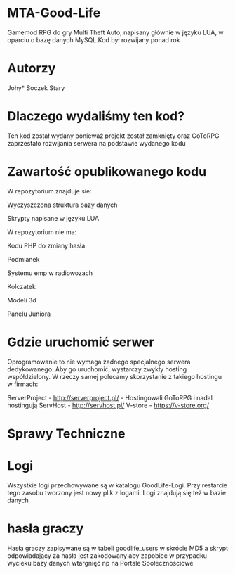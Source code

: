 # MTA-Good-Life
Gamemod RPG do gry Multi Theft Auto, napisany głównie w języku LUA, w oparciu o bazę danych MySQL.Kod był rozwijany ponad rok
# Autorzy

Johy*
Soczek
Stary
# Dlaczego wydaliśmy ten kod?

Ten kod został wydany ponieważ projekt został zamknięty oraz GoToRPG zaprzestało rozwijania serwera na podstawie wydanego kodu
# Zawartość opublikowanego kodu

W repozytorium znajduje sie:

Wyczyszczona struktura bazy danych

Skrypty napisane w języku LUA

W repozytorium nie ma:

Kodu PHP do zmiany hasła

Podmianek

Systemu emp w radiowozach

Kolczatek

Modeli 3d

Panelu Juniora

# Gdzie uruchomić serwer

Oprogramowanie to nie wymaga żadnego specjalnego serwera dedykowanego. Aby go uruchomić, wystarczy zwykły hosting współdzielony. W rzeczy samej polecamy skorzystanie z takiego hostingu w firmach:

ServerProject - http://serverproject.pl/ - Hostingowali GoToRPG i nadal hostingują
ServHost - http://servhost.pl/
V-store - https://v-store.org/

# Sprawy Techniczne

# Logi
Wszystkie logi przechowywane są w katalogu GoodLife-Logi. Przy restarcie tego zasobu tworzony jest nowy plik z logami. Logi znajdują się też w bazie danych

# hasła graczy
Hasła graczy zapisywane są w tabeli goodlife_users w skrócie MD5 a skrypt odpowiadający za hasła jest zakodowany aby zapobiec w przypadku wycieku bazy danych wtargnięć np na Portale Społecznościowe
